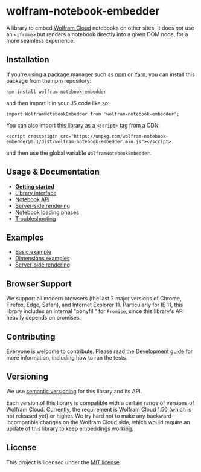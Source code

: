 # wolfram-notebook-embedder

A library to embed [Wolfram Cloud](https://www.wolframcloud.com/) notebooks on other sites. It does *not* use an `<iframe>` but renders a notebook directly into a given DOM node, for a more seamless experience.

## Installation

If you're using a package manager such as [npm](https://www.npmjs.com/get-npm) or [Yarn](https://yarnpkg.com/en/), you can install this package from the npm repository:

    npm install wolfram-notebook-embedder
    
and then import it in your JS code like so:

    import WolframNotebookEmbedder from 'wolfram-notebook-embedder';    
    
You can also import this library as a `<script>` tag from a CDN:

    <script crossorigin src="https://unpkg.com/wolfram-notebook-embedder@0.1/dist/wolfram-notebook-embedder.min.js"></script>
    
and then use the global variable `WolframNotebookEmbedder`.

## Usage & Documentation

* [**Getting started**](./docs/GettingStarted.md)
* [Library interface](./docs/LibraryInterface.md)
* [Notebook API](./docs/NotebookAPI.md)
* [Server-side rendering](./docs/ServerSideRendering.md)
* [Notebook loading phases](./docs/NotebookLoadingPhases.md)
* [Troubleshooting](./docs/Troubleshooting.md)

## Examples

* [Basic example](./examples/basic.html)
* [Dimensions examples](./examples/dimensions.html)
* [Server-side rendering](./examples/ssr.html)

## Browser Support

We support all modern browsers (the last 2 major versions of Chrome, Firefox, Edge, Safari), and Internet Explorer 11. Particularly for IE 11, this library includes an internal "ponyfill" for `Promise`, since this library's API heavily depends on promises.

## Contributing

Everyone is welcome to contribute. Please read the [Development guide](./docs/Development.md) for more information, including how to run the tests.

## Versioning

We use [semantic versioning](https://semver.org/) for this library and its API.

Each version of this library is compatible with a certain range of versions of Wolfram Cloud. Currently, the requirement is Wolfram Cloud 1.50 (which is not released yet) or higher. We try hard not to make any backward-incompatible changes on the Wolfram Cloud side, which would require an update of this library to keep embeddings working.

## License

This project is licensed under the [MIT license](./LICENSE).
